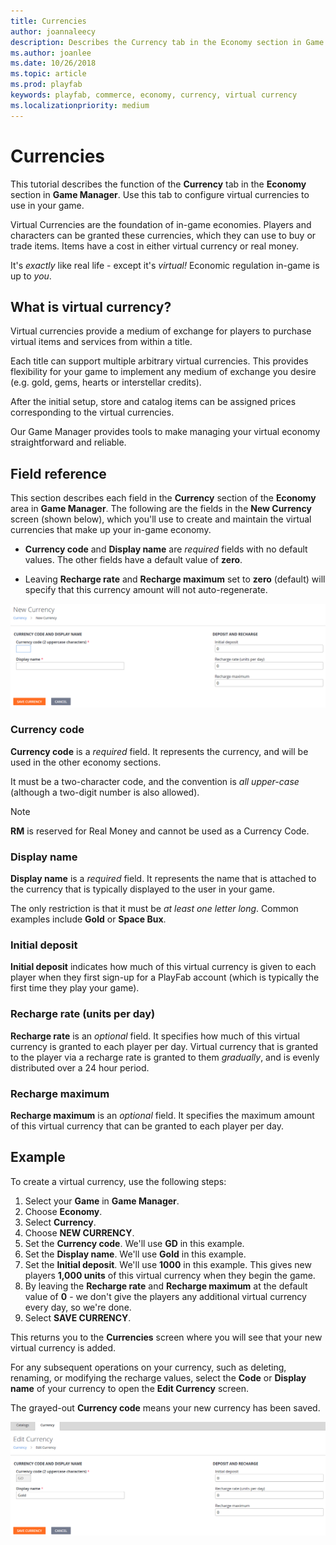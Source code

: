 ```yaml
---
title: Currencies
author: joannaleecy
description: Describes the Currency tab in the Economy section in Game Manager, and how to configure virtual currencies.
ms.author: joanlee
ms.date: 10/26/2018
ms.topic: article
ms.prod: playfab
keywords: playfab, commerce, economy, currency, virtual currency
ms.localizationpriority: medium
---
```


# Currencies

This tutorial describes the function of the **Currency** tab in the **Economy** section in **Game Manager**. Use this tab to configure virtual currencies to use in your game.

Virtual Currencies are the foundation of in-game economies. Players and characters can be granted these currencies, which they can use to buy or trade items. Items have a cost in either virtual currency or real money.

It's *exactly* like real life - except it's *virtual!* Economic regulation in-game is up to *you*.

## What is virtual currency?

Virtual currencies provide a medium of exchange for players to purchase virtual items and services from within a title.

Each title can support multiple arbitrary virtual currencies. This provides flexibility for your game to implement any medium of exchange you desire (e.g. gold, gems, hearts or interstellar credits).

After the initial setup, store and catalog items can be assigned prices corresponding to the virtual currencies.

Our Game Manager provides tools to make managing your virtual economy straightforward and reliable.

## Field reference

This section describes each field in the **Currency** section of the **Economy** area in **Game Manager**. The following are the fields in the **New Currency** screen (shown below), which you'll use to create and maintain the virtual currencies that make up your in-game economy.

- **Currency code** and **Display name** are *required* fields with no default values. The other fields have a default value of **zero**.

- Leaving **Recharge rate** and **Recharge maximum** set to **zero** (default) will specify that this currency amount will not auto-regenerate.

![Game Manager - Economy - Currency - New Currency](media/tutorials/game-manager-economy-currency-new-currency-blank.png)  

### Currency code

**Currency code** is a *required* field. It represents the currency, and will be used in the other economy sections.

It must be a two-character code, and the convention is *all upper-case* (although a two-digit number is also allowed).

> [!NOTE]
> **RM** is reserved for Real Money and cannot be used as a Currency Code.

### Display name

**Display name** is a *required* field. It represents the name that is attached to the currency that is typically displayed to the user in your game.

The only restriction is that it must be *at least one letter long*. Common examples include **Gold** or **Space Bux**.

### Initial deposit

**Initial deposit** indicates how much of this virtual currency is given to each player when they first sign-up for a PlayFab account (which is typically the first time they play your game).

### Recharge rate (units per day)

**Recharge rate** is an *optional* field. It specifies how much of this virtual currency is granted to each player per day. Virtual currency that is granted to the player via a recharge rate is granted to them *gradually*, and is evenly distributed over a 24 hour period.

### Recharge maximum

**Recharge maximum** is an *optional* field. It specifies the maximum amount of this virtual currency that can be granted to each player per day.

## Example

To create a virtual currency, use the following steps:

1. Select your **Game** in **Game Manager**.
2. Choose **Economy**.
3. Select **Currency**.
4. Choose **NEW CURRENCY**.
5. Set the **Currency code**. We'll use **GD** in this example.
6. Set the **Display name**. We'll use **Gold** in this example.
7. Set the **Initial deposit**. We'll use **1000** in this example. This gives new players **1,000 units** of this virtual currency when they begin the game.
8. By leaving the **Recharge rate** and **Recharge maximum** at the default value of **0** - we don't give the players any additional virtual currency every day, so we're done.
9. Select **SAVE CURRENCY**.

This returns you to the **Currencies** screen where you will see that your new virtual currency is added.

For any subsequent operations on your currency, such as deleting, renaming, or modifying the recharge values, select the **Code** or **Display name** of your currency to open the **Edit Currency** screen.

The grayed-out **Currency code** means your new currency has been saved.

![Game Manager - Economy - Currency - Edit Currency](media/tutorials/game-manager-economy-currency-edit-currency.png)  
